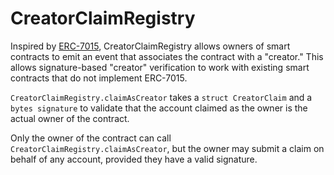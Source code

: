 # CreatorClaimRegistry

Inspired by [ERC-7015](https://eips.ethereum.org/EIPS/eip-7015), CreatorClaimRegistry allows owners of smart contracts to emit an event that associates the contract with a "creator." This allows signature-based "creator" verification to work with existing smart contracts that do not implement ERC-7015.

`CreatorClaimRegistry.claimAsCreator` takes a `struct CreatorClaim` and a `bytes signature` to validate that the account claimed as the owner is the actual owner of the contract.

Only the owner of the contract can call `CreatorClaimRegistry.claimAsCreator`, but the owner may submit a claim on behalf of any account, provided they have a valid signature.
